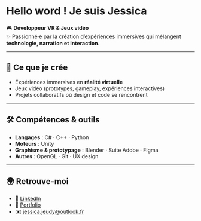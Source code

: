 # Hello word ! Je suis Jessica

🎮 **Développeur VR & Jeux vidéo**  
✨ Passionné·e par la création d’expériences immersives qui mélangent **technologie, narration et interaction**.  

---

## 🚀 Ce que je crée
- Expériences immersives en **réalité virtuelle**  
- Jeux vidéo (prototypes, gameplay, expériences interactives)  
- Projets collaboratifs où design et code se rencontrent  

---

## 🛠️ Compétences & outils
- **Langages** : C# · C++ · Python  
- **Moteurs** : Unity  
- **Graphisme & prototypage** : Blender · Suite Adobe · Figma  
- **Autres** : OpenGL · Git · UX design  

---

## 🌍 Retrouve-moi
- 💼 [LinkedIn](https://www.linkedin.com/in/jessica-jeudy-576516256/)
- 📂 [Portfolio](https://www.behance.net/jessicajeudy)  
- ✉️ jessica.jeudy@outlook.fr
